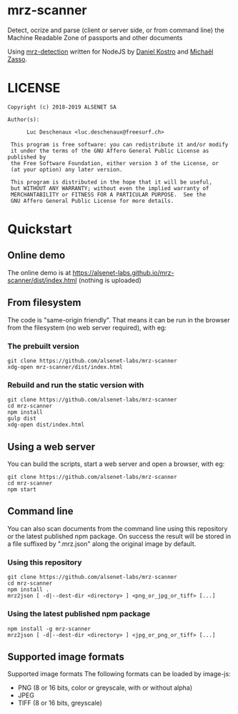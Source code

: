 # mrz-scanner

Detect, ocrize and parse (client or server side, or from command line) the Machine Readable Zone of passports and other documents

Using [mrz-detection](https://github.com/image-js/mrz-detection) written for NodeJS by [Daniel Kostro](https://github.com/stropitek) and [Michaël Zasso](https://github.com/targos).

# LICENSE
```
Copyright (c) 2018-2019 ALSENET SA

Author(s):

      Luc Deschenaux <luc.deschenaux@freesurf.ch>

 This program is free software: you can redistribute it and/or modify
 it under the terms of the GNU Affero General Public License as published by
 the Free Software Foundation, either version 3 of the License, or
 (at your option) any later version.

 This program is distributed in the hope that it will be useful,
 but WITHOUT ANY WARRANTY; without even the implied warranty of
 MERCHANTABILITY or FITNESS FOR A PARTICULAR PURPOSE.  See the
 GNU Affero General Public License for more details.

```
# Quickstart

## Online demo

The online demo is at https://alsenet-labs.github.io/mrz-scanner/dist/index.html (nothing is uploaded)

## From filesystem
The code is "same-origin friendly". That means it can be run in the browser from the filesystem (no web server required), with eg:

### The prebuilt version
```
git clone https://github.com/alsenet-labs/mrz-scanner
xdg-open mrz-scanner/dist/index.html
```

### Rebuild and run the static version with
```
git clone https://github.com/alsenet-labs/mrz-scanner
cd mrz-scanner
npm install
gulp dist
xdg-open dist/index.html
```

## Using a web server

You can build the scripts, start a web server and open a browser, with eg:
```
git clone https://github.com/alsenet-labs/mrz-scanner
cd mrz-scanner
npm start
```

## Command line
You can also scan documents from the command line using this repository or the latest published npm package.
On success the result will be stored in a file suffixed by ".mrz.json" along the original image by default.

### Using this repository
```
git clone https://github.com/alsenet-labs/mrz-scanner
cd mrz-scanner
npm install .
mrz2json [ -d|--dest-dir <directory> ] <png_or_jpg_or_tiff> [...]
```

### Using the latest published npm package

```
npm install -g mrz-scanner
mrz2json [ -d|--dest-dir <directory> ] <jpg_or_png_or_tiff> [...]
```

## Supported image formats

Supported image formats
The following formats can be loaded by image-js:

* PNG (8 or 16 bits, color or greyscale, with or without alpha)
* JPEG
* TIFF (8 or 16 bits, greyscale)
